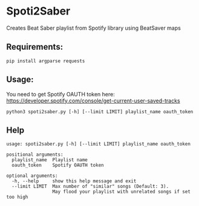 # Spoti2Saber

Creates Beat Saber playlist from Spotify library using BeatSaver maps

## Requirements:

`pip install argparse requests`

## Usage:

You need to get Spotify OAUTH token here: https://developer.spotify.com/console/get-current-user-saved-tracks

`python3 spoti2saber.py [-h] [--limit LIMIT] playlist_name oauth_token`

## Help

```
usage: spoti2saber.py [-h] [--limit LIMIT] playlist_name oauth_token

positional arguments:
  playlist_name  Playlist name
  oauth_token    Spotify OAUTH token

optional arguments:
  -h, --help     show this help message and exit
  --limit LIMIT  Max number of "similar" songs (Default: 3). 
                 May flood your playlist with unrelated songs if set too high
```
